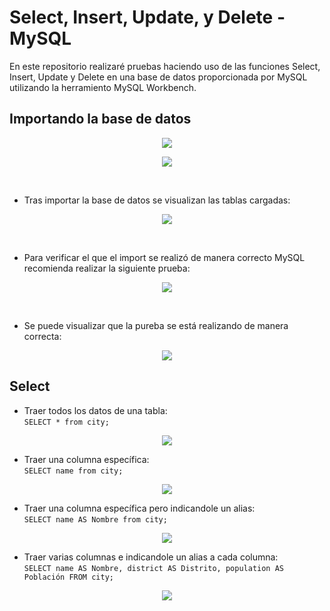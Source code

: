 # Select, Insert, Update, y Delete - MySQL
En este repositorio realizaré pruebas haciendo uso de las funciones Select, Insert, Update y Delete en una base de datos proporcionada por MySQL utilizando la herramiento MySQL Workbench.

## Importando la base de datos


<p align="center">
	<img src="https://raw.githubusercontent.com/WilliamLopez663/Select-Insert-Update-y-Delete---MySQL/main/assets/images/importar-basededatos1.PNG">
</p>
<p align="center">
	<img src="https://raw.githubusercontent.com/WilliamLopez663/Select-Insert-Update-y-Delete---MySQL/main/assets/images/importar-basededatos2.PNG">
</p>
<br>

- Tras importar la base de datos se visualizan las tablas cargadas:
<p align="center">
	<img src="https://raw.githubusercontent.com/WilliamLopez663/Select-Insert-Update-y-Delete---MySQL/main/assets/images/importar-basededatos3.PNG">
</p>
<br>

- Para verificar el que el import se realizó de manera correcto MySQL recomienda realizar la siguiente prueba:
<p align="center">
	<img src="https://raw.githubusercontent.com/WilliamLopez663/Select-Insert-Update-y-Delete---MySQL/main/assets/images/prueba1-import.PNG">
</p>
<br>

- Se puede visualizar que la pureba se está realizando de manera correcta:

<p align="center">
	<img src="https://raw.githubusercontent.com/WilliamLopez663/Select-Insert-Update-y-Delete---MySQL/main/assets/images/prueba2-import.PNG">
</p>

## Select
- Traer todos los datos de una tabla:  
  `SELECT * from city;`  
<p align="center">
	<img src="https://raw.githubusercontent.com/WilliamLopez663/Select-Insert-Update-y-Delete---MySQL/main/assets/images/select-toda-la-tabla.PNG">
</p>

- Traer una columna específica:  
  `SELECT name from city;`  
<p align="center">
	<img src="https://raw.githubusercontent.com/WilliamLopez663/Select-Insert-Update-y-Delete---MySQL/main/assets/images/select-columna-especifica.PNG">
</p>

- Traer una columna específica pero indicandole un alias:  
  `SELECT name AS Nombre from city;`  
<p align="center">
	<img src="https://raw.githubusercontent.com/WilliamLopez663/Select-Insert-Update-y-Delete---MySQL/main/assets/images/select-columna-especifica-alias.PNG">
</p>

- Traer varias columnas e indicandole un alias a cada columna:  
  `SELECT name AS Nombre, district AS Distrito, population AS Población FROM city;`  
<p align="center">
	<img src="https://raw.githubusercontent.com/WilliamLopez663/Select-Insert-Update-y-Delete---MySQL/main/assets/images/select-columnas-alias.PNG">
</p>











